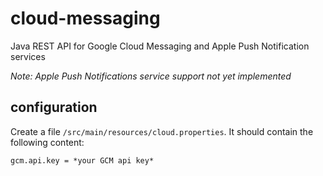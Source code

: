 # cloud-messaging

Java REST API for Google Cloud Messaging and Apple Push Notification services

*Note: Apple Push Notifications service support not yet implemented*

## configuration
Create a file `/src/main/resources/cloud.properties`. It should contain the following content:

```
gcm.api.key = *your GCM api key*
```

